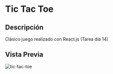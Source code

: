 # Tic Tac Toe

## Descripción

Clásico juego realizado con React.js (Tarea día 14)

## Vista Previa

![tic-tac-toe](https://user-images.githubusercontent.com/48163915/59733616-8636f900-921c-11e9-8da6-375df9e7db7b.gif)
